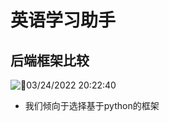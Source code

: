 # 英语学习助手

## 后端框架比较
![🥰03/24/2022 20:22:40](https://gitee.com/xuchaoxin1375/pictures/raw/main/images/20220324202233.png)
- 我们倾向于选择基于python的框架